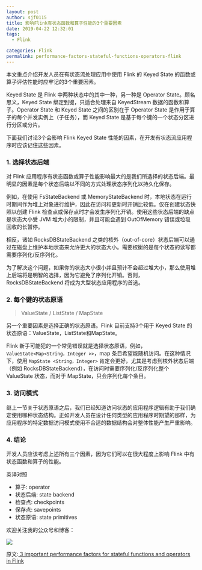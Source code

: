```yaml
---
layout: post
author: sjf0115
title: 影响Flink有状态函数和算子性能的3个重要因素
date: 2019-04-22 12:32:01
tags:
  - Flink

categories: Flink
permalink: performance-factors-stateful-functions-operators-flink
---
```


本文重点介绍开发人员在有状态流处理应用中使用 Flink 的 Keyed State 的函数或算子评估性能时应牢记的3个重要因素。

Keyed State 是 Flink 中两种状态中的其中一种，另一种是 Operator State。顾名思义，Keyed State 绑定到键，只适合处理来自 KeyedStream 数据的函数和算子。Operator State 和 Keyed State 之间的区别在于 Operator State 是作用于算子的每个并发实例上（子任务），而 Keyed State 是基于每个键的一个状态分区进行分区或分片。

下面我们讨论3个会影响 Flink Keyed State 性能的因素，在开发有状态流应用程序时应该记住这些因素。

### 1. 选择状态后端

对 Flink 应用程序有状态函数或算子性能影响最大的是我们所选择的状态后端。最明显的因素是每个状态后端以不同的方式处理状态序列化以持久化保存。

例如，在使用 FsStateBackend 或 MemoryStateBackend 时，本地状态在运行时期间作为堆上对象进行维护，因此在访问和更新时开销比较低。仅在创建状态快照以创建 Flink 检查点或保存点时才会发生序列化开销。使用这些状态后端的缺点是状态大小受 JVM 堆大小的限制，并且可能会遇到 OutOfMemory 错误或垃圾回收的长暂停。

相反，诸如 RocksDBStateBackend 之类的核外（out-of-core）状态后端可以通过在磁盘上维护本地状态来允许更大的状态大小。需要权衡的是每个状态的读写都需要序列化/反序列化。

为了解决这个问题，如果你的状态大小很小并且预计不会超过堆大小，那么使用堆上后端将是明智的选择，因为它避免了序列化开销。否则，RocksDBStateBackend 将成为大型状态应用程序的首选。

### 2. 每个键的状态原语

> ValueState / ListState / MapState

另一个重要因素是选择正确的状态原语。Flink 目前支持3个用于 Keyed State 的状态原语：ValueState，ListState和MapState。

Flink 新手可能犯的一个常见错误就是选择状态原语，例如，`ValueState<Map<String，Integer >>`，map 条目希望能随机访问。在这种情况下，使用 `MapState <String，Integer>` 肯定会更好，尤其是考虑到核外状态后端（例如 RocksDBStateBackend），在访问时需要序列化/反序列化整个 ValueState 状态，而对于 MapState，只会序列化每个条目。

### 3. 访问模式

继上一节关于状态原语之后，我们已经知道访问状态的应用程序逻辑有助于我们确定使用哪种状态结构。正如开发人员在设计任何类型的应用程序时期望的那样，为应用程序的特定数据访问模式使用不合适的数据结构会对整体性能产生严重影响。

### 4. 结论

开发人员应该考虑上述所有三个因素，因为它们可以在很大程度上影响 Flink 中有状态函数和算子的性能。

英译对照
- 算子: operator
- 状态后端: state backend
- 检查点: checkpoints
- 保存点: savepoints
- 状态原语: state primitives

欢迎关注我的公众号和博客：

![](https://github.com/sjf0115/PubLearnNotes/blob/master/image/Other/%E5%85%AC%E4%BC%97%E5%8F%B7.jpg?raw=true) 

原文:[
3 important performance factors for stateful functions and operators in Flink](https://www.ververica.com/blog/performance-factors-stateful-functions-operators-flink)
